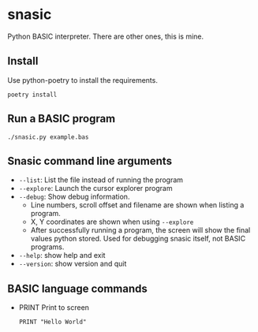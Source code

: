 # snasic

Python BASIC interpreter. There are other ones, this is mine.

## Install

Use python-poetry to install the requirements.

`poetry install`

## Run a BASIC program

`./snasic.py example.bas`

## Snasic command line arguments

- `--list`: List the file instead of running the program
- `--explore`: Launch the cursor explorer program
- `--debug`: Show debug information.
  - Line numbers, scroll offset and filename are shown when listing a program.
  - X, Y coordinates are shown when using `--explore`
  - After successfully running a program, the screen will show the final values python stored. Used for
    debugging snasic itself, not BASIC programs.
- `--help`: show help and exit
- `--version`: show version and quit

## BASIC language commands

- PRINT
  Print to screen
  ```
  PRINT "Hello World"
  ```
